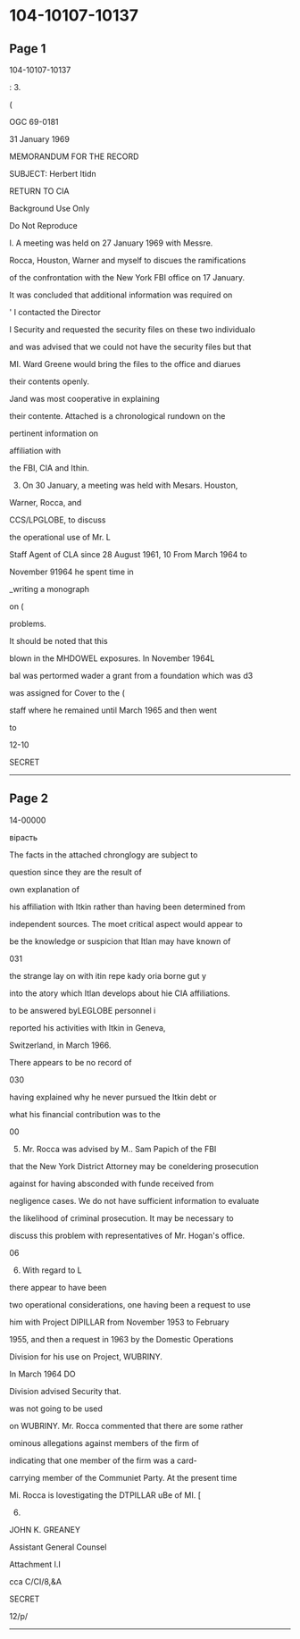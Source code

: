 # 104-10107-10137

## Page 1

104-10107-10137

: 3.

(

OGC 69-0181

31 January 1969

MEMORANDUM FOR THE RECORD

SUBJECT: Herbert Itidn

RETURN TO CIA

Background Use Only

Do Not Reproduce

I. A meeting was held on 27 January 1969 with Messre.

Rocca, Houston, Warner and myself to discues the ramifications

of the confrontation with the New York FBI office on 17 January.

It was concluded that additional information was required on

' I contacted the Director

I Security and requested the security files on these two individualo

and was advised that we could not have the security files but that

MI. Ward Greene would bring the files to the office and diarues

their contents openly.

Jand was most cooperative in explaining

their contente. Attached is a chronological rundown on the

pertinent information on

affiliation with

the FBI, CIA and Ithin.

3. On 30 January, a meeting was held with Mesars. Houston,

Warner, Rocca, and

CCS/LPGLOBE, to discuss

the operational use of Mr. L

Staff Agent of CLA since 28 August 1961, 10 From March 1964 to

November 91964 he spent time in

_writing a monograph

on (

problems.

It should be noted that this

blown in the MHDOWEL exposures. In November 1964L

bal was pertormed wader a grant from a foundation which was d3

was assigned for Cover to the (

staff where he remained until March 1965 and then went

to

12-10

SECRET

---

## Page 2

14-00000

вірасть

The facts in the attached chronglogy are subject to

question since they are the result of

own explanation of

his affiliation with Itkin rather than having been determined from

independent sources. The moet critical aspect would appear to

be the knowledge or suspicion that Itlan may have known of

031

the strange lay on with itin repe kady oria borne gut y

into the atory which Itlan develops about hie CIA affiliations.

to be answered byLEGLOBE personnel i

reported his activities with Itkin in Geneva,

Switzerland, in March 1966.

There appears to be no record of

030

having explained why he never pursued the Itkin debt or

what his financial contribution was to the

00

5. Mr. Rocca was advised by M.. Sam Papich of the FBI

that the New York District Attorney may be coneldering prosecution

against for having absconded with funde received from

negligence cases. We do not have sufficient information to evaluate

the likelihood of criminal prosecution. It may be necessary to

discuss this problem with representatives of Mr. Hogan's office.

06

6. With regard to L

there appear to have been

two operational considerations, one having been a request to use

him with Project DIPILLAR from November 1953 to February

1955, and then a request in 1963 by the Domestic Operations

Division for his use on Project, WUBRINY.

In March 1964 DO

Division advised Security that.

was not going to be used

on WUBRINY. Mr. Rocca commented that there are some rather

ominous allegations against members of the firm of

indicating that one member of the firm was a card-

carrying member of the Communiet Party. At the present time

Mi. Rocca is lovestigating the DTPILLAR uBe of MI. [

06.

JOHN K. GREANEY

Assistant General Counsel

Attachment I.I

cca C/CI/8,&A

SECRET

12/p/

---

